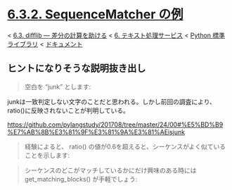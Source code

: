 # [6.3.2. SequenceMatcher の例](https://docs.python.jp/3/library/difflib.html#sequencematcher-examples)

< [6.3. difflib — 差分の計算を助ける](https://docs.python.jp/3/library/difflib.html#module-difflib) < [6. テキスト処理サービス](https://docs.python.jp/3/library/text.html#text-processing-services) < [Python 標準ライブラリ](https://docs.python.jp/3/library/index.html#the-python-standard-library) < [ドキュメント](https://docs.python.jp/3/index.html)

## ヒントになりそうな説明抜き出し

> 空白を “junk” とします:

junkは一致判定しない文字のことだと思われる。しかし前回の調査により、ratio()に反映されないことが判明している。

https://github.com/pylangstudy/201708/tree/master/24/00#%E5%BD%B9%E7%AB%8B%E3%81%9F%E3%81%9A%E3%81%AEisjunk

> 経験によると、 ratio() の値が0.6を超えると、シーケンスがよく似ていることを示します:

> シーケンスのどこがマッチしているかにだけ興味のある時には get_matching_blocks() が手軽でしょう:
